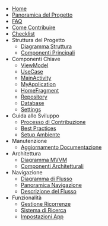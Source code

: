 * [Home](README.md)
* [Panoramica del Progetto](panoramica-progetto.md)
* [FAQ](faq.md)
* [Come Contribuire](CONTRIBUTING.md)
* [Checklist](checklist.md)
* Struttura del Progetto
  * [Diagramma Struttura](struttura-progetto/diagramma-struttura.md)
  * [Componenti Principali](struttura-progetto/componenti-principali.md)
* Componenti Chiave
  * [ViewModel](componenti-chiave/viewmodel.md)
  * [UseCase](componenti-chiave/usecase.md)
  * [MainActivity](componenti-chiave/main-activity.md)
  * [MyApplication](componenti-chiave/my-application.md)
  * [HomeFragment](componenti-chiave/home-fragment.md)
  * [Repository](componenti-chiave/repository.md)
  * [Database](componenti-chiave/database.md)
  * [Settings](componenti-chiave/settings.md)
* Guida allo Sviluppo
  * [Processo di Contribuzione](guida-sviluppo/processo-contribuzione.md)
  * [Best Practices](guida-sviluppo/best-practices.md)
  * [Setup Ambiente](guida-sviluppo/setup-ambiente.md)
* Manutenzione
  * [Aggiornamento Documentazione](manutenzione/aggiornamento-documentazione.md)
* Architettura
  * [Diagramma MVVM](architettura/diagramma-mvvm.md)
  * [Componenti Architetturali](architettura/componenti-architetturali.md)
* Navigazione
  * [Diagramma di Flusso](navigazione/diagramma-flusso.md)
  * [Panoramica Navigazione](navigazione/panoramica-navigazione.md)
  * [Descrizione del Flusso](navigazione/descrizione-flusso.md)
* Funzionalità
  * [Gestione Ricorrenze](funzionalita/gestione-ricorrenze.md)
  * [Sistema di Ricerca](funzionalita/sistema-ricerca.md)
  * [Impostazioni App](funzionalita/impostazioni-app.md)
